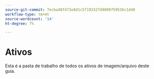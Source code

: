 ```yaml
---
source-git-commit: 7ecba48f473e8d1c5f193327d9890759536c1d40
workflow-type: tm+mt
source-wordcount: '14'
ht-degree: 7%

---
```

# Ativos

Esta é a pasta de trabalho de todos os ativos de imagem/arquivo deste guia.

